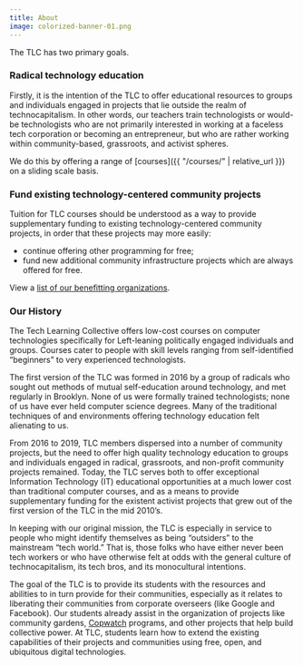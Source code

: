 ```yaml
---
title: About
image: colorized-banner-01.png
---
```


The TLC has two primary goals.

<h3 id="radical-technology-education">Radical technology education</h3>

Firstly, it is the intention of the TLC to offer educational resources to groups and individuals engaged in projects that lie outside the realm of technocapitalism. In other words, our teachers train technologists or would-be technologists who are not primarily interested in working at a faceless tech corporation or becoming an entrepreneur, but who are rather working within community-based, grassroots, and activist spheres.

We do this by offering a range of [courses]({{ "/courses/" | relative_url }}) on a sliding scale basis.

<h3 id="fund-existing-technology-centered-community-projects">Fund existing technology-centered community projects</h3>

Tuition for TLC courses should be understood as a way to provide supplementary funding to existing technology-centered community projects, in order that these projects may more easily:

* continue offering other programming for free;
* fund new additional community infrastructure projects which are always offered for free.

View a [list of our benefitting organizations](https://github.com/AnarchoTechNYC/meta/wiki/Accomplices-and-allies).

<h3 id="our-history">Our History</h3>

The Tech Learning Collective offers low-cost courses on computer technologies specifically for Left-leaning politically engaged individuals and groups. Courses cater to people with skill levels ranging from self-identified “beginners” to very experienced technologists.

The first version of the TLC was formed in 2016 by a group of radicals who sought out methods of mutual self-education around technology, and met regularly in Brooklyn. None of us were formally trained technologists; none of us have ever held computer science degrees. Many of the traditional techniques of and environments offering technology education felt alienating to us.

From 2016 to 2019, TLC members dispersed into a number of community projects, but the need to offer high quality technology education to groups and individuals engaged in radical, grassroots, and non-profit community projects remained. Today, the TLC serves both to offer exceptional Information Technology (IT) educational opportunities at a much lower cost than traditional computer courses, and as a means to provide supplementary funding for the existent activist projects that grew out of the first version of the TLC in the mid 2010&rsquo;s.

<p>In keeping with our original mission, the TLC is especially in service to people who might identify themselves as being “outsiders” to the mainstream “tech world.” That is, those folks who have either never been tech workers or who have otherwise felt at odds with the general culture of technocapitalism, its tech bros, and its monocultural intentions.</p>

<p>The goal of the TLC is to provide its students with the resources and abilities to in turn provide for their communities, especially as it relates to liberating their communities from corporate overseers (like Google and Facebook). Our students already assist in the organization of projects like community gardens, <a href="https://en.wikipedia.org/wiki/Copwatch">Copwatch</a> programs, and other projects that help build collective power. At TLC, students learn how to extend the existing capabilities of their projects and communities using free, open, and ubiquitous digital technologies.</p>
